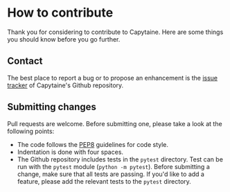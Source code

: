 # How to contribute

Thank you for considering to contribute to Capytaine.
Here are some things you should know before you go further.

## Contact

The best place to report a bug or to propose an enhancement is the
[issue tracker](https://github.com/mancellin/capytaine/issues)
of Capytaine's Github repository.

## Submitting changes

Pull requests are welcome. Before submitting one, please take a look at the
following points:

* The code follows the [PEP8](https://pep8.org/) guidelines for code style.
* Indentation is done with four spaces.
* The Github repository includes tests in the `pytest` directory.
  Test can be run with the `pytest` module (`python -m pytest`).
  Before submitting a change, make sure that all tests are passing.
  If you'd like to add a feature, please add the relevant tests to 
  the `pytest` directory.

